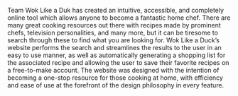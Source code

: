 Team Wok Like a Duk has created an intuitive, accessible, and completely online tool which allows anyone to become a fantastic home chef. There are many great cooking resources out there with recipes made by prominent chefs, television personalities, and many more, but it can be tiresome to search through these to find what you are looking for. Wok Like a Duck’s website performs the search and streamlines the results to the user in an easy to use manner, as well as automatically generating a shopping list for the associated recipe and allowing the user to save their favorite recipes on a free-to-make account. The website was designed with the intention of becoming a one-stop resource for those cooking at home, with efficiency and ease of use at the forefront of the design philosophy in every feature. 

